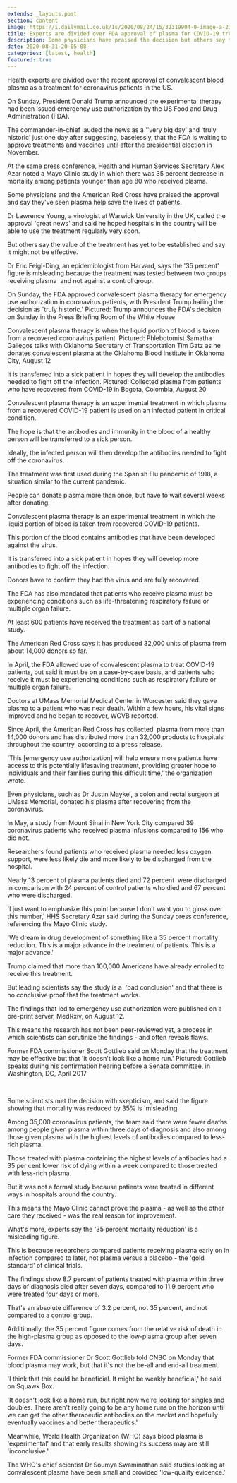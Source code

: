 ```yaml
---
extends: _layouts.post
section: content
image: https://i.dailymail.co.uk/1s/2020/08/24/15/32319904-0-image-a-23_1598281015193.jpg 
title: Experts are divided over FDA approval of plasma for COVID-19 treatment 
description: Some physicians have praised the decision but others say there is no evidence because the Mayo Clinic study used to approve the treatment did not compare plasma to a placebo. 
date: 2020-08-31-20-05-08 
categories: [latest, health] 
featured: true 
--- 
```

Health experts are divided over the recent approval of convalescent blood plasma as a treatment for coronavirus patients in the US.

On Sunday, President Donald Trump announced the experimental therapy had been issued emergency use authorization by the US Food and Drug Administration (FDA).

The commander-in-chief lauded the news as a ''very big day' and 'truly historic' just one day after suggesting, baselessly, that the FDA is waiting to approve treatments and vaccines until after the presidential election in November. 

At the same press conference, Health and Human Services Secretary Alex Azar noted a Mayo Clinic study in which there was 35 percent decrease in mortality among patients younger than age 80 who received plasma.

Some physicians and the American Red Cross have praised the approval and say they've seen plasma help save the lives of patients.

Dr Lawrence Young, a virologist at Warwick University in the UK, called the approval 'great news' and said he hoped hospitals in the country will be able to use the treatment regularly very soon. 

But others say the value of the treatment has yet to be established and say it might not be effective.

Dr Eric Feigl-Ding, an epidemiologist from Harvard, says the '35 percent' figure is misleading because the treatment was tested between two groups receiving plasma  and not against a control group. 

On Sunday, the FDA approved convalescent plasma therapy for emergency use authorization in coronavirus patients, with President Trump hailing the decision as 'truly historic.' Pictured: Trump announces the FDA's decision on Sunday in the Press Briefing Room of the White House

Convalescent plasma therapy is when the liquid portion of blood is taken from a recovered coronavirus patient. Pictured: Phlebotomist Samatha Gallegos talks with Oklahoma Secretary of Transportation Tim Gatz as he donates convalescent plasma at the Oklahoma Blood Institute in Oklahoma City, August 12

It is transferred into a sick patient in hopes they will develop the antibodies needed to fight off the infection. Pictured: Collected plasma from patients who have recovered from COVID-19 in Bogota, Colombia, August 20

Convalescent plasma therapy is an experimental treatment in which plasma from a recovered COVID-19 patient is used on an infected patient in critical condition.

The hope is that the antibodies and immunity in the blood of a healthy person will be transferred to a sick person.

Ideally, the infected person will then develop the antibodies needed to fight off the coronavirus.

The treatment was first used during the Spanish Flu pandemic of 1918, a situation similar to the current pandemic.

People can donate plasma more than once, but have to wait several weeks after donating.

Convalescent plasma therapy is an experimental treatment in which the liquid portion of blood is taken from recovered COVID-19 patients.

This portion of the blood contains antibodies that have been developed against the virus.

It is transferred into a sick patient in hopes they will develop more antibodies to fight off the infection. 

Donors have to confirm they had the virus and are fully recovered.

The FDA has also mandated that patients who receive plasma must be experiencing conditions such as life-threatening respiratory failure or multiple organ failure. 

At least 600 patients have received the treatment as part of a national study. 

The American Red Cross says it has produced 32,000 units of plasma from about 14,000 donors so far.

In April, the FDA allowed use of convalescent plasma to treat COVID-19 patients, but said it must be on a case-by-case basis, and patients who receive it must be experiencing conditions such as respiratory failure or multiple organ failure.

Doctors at UMass Memorial Medical Center in Worcester said they gave plasma to a patient who was near death. Within a few hours, his vital signs improved and he began to recover, WCVB reported.

Since April, the American Red Cross has collected  plasma from more than 14,000 donors and has distributed more than 32,000 products to hospitals throughout the country, according to a press release. 

'This [emergency use authorization] will help ensure more patients have access to this potentially lifesaving treatment, providing greater hope to individuals and their families during this difficult time,' the organization wrote.

Even physicians, such as Dr Justin Maykel, a colon and rectal surgeon at UMass Memorial, donated his plasma after recovering from the coronavirus.  

In May, a study from Mount Sinai in New York City compared 39 coronavirus patients who received plasma infusions compared to 156 who did not.

Researchers found patients who received plasma needed less oxygen support, were less likely die and more likely to be discharged from the hospital.  

Nearly 13 percent of plasma patients died and 72 percent  were discharged in comparison with 24 percent of control patients who died and 67 percent who were discharged. 

'I just want to emphasize this point because I don't want you to gloss over this number,' HHS Secretary Azar said during the Sunday press conference, referencing the Mayo Clinic study.

'We dream in drug development of something like a 35 percent mortality reduction. This is a major advance in the treatment of patients. This is a major advance.'

Trump claimed that more than 100,000 Americans have already enrolled to receive this treatment.  

But leading scientists say the study is a  'bad conclusion' and that there is no conclusive proof that the treatment works.

The findings that led to emergency use authorization were published on a pre-print server, MedRxiv, on August 12. 

This means the research has not been peer-reviewed yet, a process in which scientists can scrutinize the findings - and often reveals flaws.

Former FDA commissioner Scott Gottlieb said on Monday that the treatment may be effective but that 'it doesn't look like a home run.' Pictured: Gottlieb speaks during his confirmation hearing before a Senate committee, in Washington, DC, April 2017

 





Some scientists met the decision with skepticism, and said the figure showing that mortality was reduced by 35% is 'misleading'

Among 35,000 coronavirus patients, the team said there were fewer deaths among people given plasma within three days of diagnosis and also among those given plasma with the highest levels of antibodies compared to less-rich plasma. 

Those treated with plasma containing the highest levels of antibodies had a 35 per cent lower risk of dying within a week compared to those treated with less-rich plasma. 

But it was not a formal study because patients were treated in different ways in hospitals around the country.

This means the Mayo Clinic cannot prove the plasma - as well as the other care they received - was the real reason for improvement. 

What's more, experts say the '35 percent mortality reduction' is a misleading figure.

This is because researchers compared patients receiving plasma early on in infection compared to later, not plasma versus a placebo - the 'gold standard' of clinical trials. 







The findings show 8.7 percent of patients treated with plasma within three days of diagnosis died after seven days, compared to 11.9 percent who were treated four days or more.

That's an absolute difference of 3.2 percent, not 35 percent, and not compared to a control group.

Additionally, the 35 percent figure comes from the relative risk of death in the high-plasma group as opposed to the low-plasma group after seven days. 

Former FDA commissioner Dr Scott Gottlieb told CNBC on Monday that blood plasma may work, but that it's not the be-all and end-all treatment. 

'I think that this could be beneficial. It might be weakly beneficial,' he said on Squawk Box.

'It doesn't look like a home run, but right now we're looking for singles and doubles. There aren't really going to be any home runs on the horizon until we can get the other therapeutic antibodies on the market and hopefully eventually vaccines and better therapeutics.'

Meanwhile, World Health Organization (WHO) says blood plasma is 'experimental' and that early results showing its success may are still 'inconclusive.' 

The WHO's chief scientist Dr Soumya Swaminathan said studies looking at convalescent plasma have been small and provided 'low-quality evidence.' 



